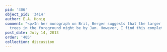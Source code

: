 ```yaml
---
pid: '406'
object_pid: '3414'
author: E.A. Honig
comment: "<p>In her monograph on Bril, Berger suggests that the larger animals and
  trees in the foreground might be by Jan. However, I find this completely unlikely.</p>"
post_date: July 14, 2013
order: '405'
collection: discussion
---
```

